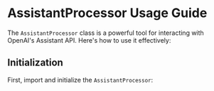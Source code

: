 # AssistantProcessor Usage Guide

The `AssistantProcessor` class is a powerful tool for interacting with OpenAI's Assistant API. Here's how to use it effectively:

## Initialization

First, import and initialize the `AssistantProcessor`:
